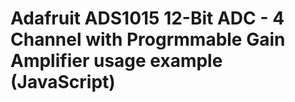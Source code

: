 # Adafruit ADS1015 12-Bit ADC - 4 Channel with Progrmmable Gain Amplifier usage example (JavaScript)